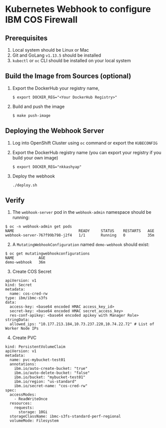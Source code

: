 # Kubernetes Webhook to configure IBM COS Firewall 

## Prerequisites
1. Local system should be Linux or Mac
2. Git and GoLang `v1.13.5` should be installed
3. `kubectl` or `oc` CLI should be installed on your local system

## Build the Image from Sources (optional)
1. Export the  DockerHub your registry name,
   ```
   $ export DOCKER_REG="<Your DockerHub Registry>"
   ```

2. Build and push the image
   ```
   $ make push-image
   ```

## Deploying the Webhook Server
1. Log into OpenShift Cluster using `oc` command or export the `KUBECONFIG`

2. Export the  DockerHub registry name (you can export your registry if you build your own image) 
   ```
   $ export DOCKER_REG="nkkashyap"
   ```

2. Deploy the webhook
   ```
   ./deploy.sh
   ```

## Verify

1. The `webhook-server` pod in the `webhook-admin` namespace should be running:
```
$ oc -n webhook-admin get pods
NAME                             READY     STATUS    RESTARTS   AGE
webhook-server-767f99b798-j2f4   1/1       Running   0          35m
```

2. A `MutatingWebhookConfiguration` named `demo-webhook` should exist:
```
$ oc get mutatingwebhookconfigurations
NAME           AGE
demo-webhook   36m
```

3. Create COS Secret
```
apiVersion: v1
kind: Secret
metadata:
  name: cos-cred-rw
type: ibm/ibmc-s3fs
data:
  access-key: <base64 encoded HMAC access_key_id>
  secret-key: <base64 encoded HMAC secret_access_key>
  res-conf-apikey: <base64 encoded apikey with Manager Role>
stringData:
  allowed_ips: "10.177.213.184,10.73.237.220,10.74.22.72" # List of Worker Node IPs
```

4. Create PVC
```
kind: PersistentVolumeClaim
apiVersion: v1
metadata:
  name: pvc-mybucket-test01
  annotations:
    ibm.io/auto-create-bucket: "true"
    ibm.io/auto-delete-bucket: "false"
    ibm.io/bucket: "mybucket-test01"
    ibm.io/region: "us-standard"
    ibm.io/secret-name: "cos-cred-rw"
spec:
  accessModes:
    - ReadWriteOnce
  resources:
    requests:
      storage: 10Gi
  storageClassName: ibmc-s3fs-standard-perf-regional
  volumeMode: Filesystem
```
